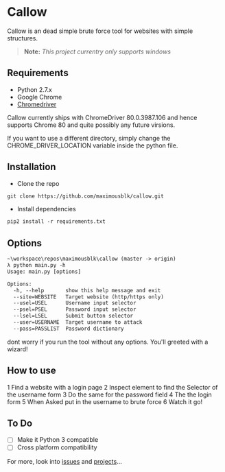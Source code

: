 # Callow

Callow is an dead simple brute force tool for websites with simple structures.

> **Note:** *This project currentry only supports windows*

## Requirements

- Python 2.7.x
- Google Chrome
- [Chromedriver](http://chromedriver.chromium.org/)

Callow currently ships with ChromeDriver 80.0.3987.106 and hence supports Chrome 80 and quite possibly any future virsions.

If you want to use a different directory, simply change the CHROME_DRIVER_LOCATION variable inside the python file.

## Installation

- Clone the repo

```txt
git clone https://github.com/maximousblk/callow.git
```

- Install dependencies

```txt
pip2 install -r requirements.txt
```

## Options

```txt
~\workspace\repos\maximousblk\callow (master -> origin)
λ python main.py -h
Usage: main.py [options]

Options:
  -h, --help       show this help message and exit
  --site=WEBSITE   Target website (http/https only)
  --usel=USEL      Username input selector
  --psel=PSEL      Password input selector
  --lsel=LSEL      Submit button selector
  --user=USERNAME  Target username to attack
  --pass=PASSLIST  Password dictionary
```

dont worry if you run the tool without any options. You'll greeted with a wizard!

## How to use

1 Find a website with a login page
2 Inspect element to find the Selector of the username form
3 Do the same for the password field
4 The the login form
5 When Asked put in the username to brute force
6 Watch it go!

## To Do

- [ ] Make it Python 3 compatible
- [ ] Cross platform compatibility

For more, look into [issues](/issues/) and [projects](/projects/)...
